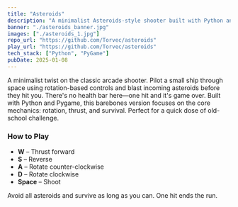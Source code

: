 ```yaml
---
title: "Asteroids"
description: "A minimalist Asteroids-style shooter built with Python and Pygame. Rotate, thrust, and shoot to survive as long as possible—one hit ends the run."
banner: "./asteroids_banner.jpg"
images: ["./asteroids_1.jpg"]
repo_url: "https://github.com/Torvec/asteroids"
play_url: "https://github.com/Torvec/asteroids"
tech_stack: ["Python", "PyGame"]
pubDate: 2025-01-08
---
```


A minimalist twist on the classic arcade shooter. Pilot a small ship through space using rotation-based controls and blast incoming asteroids before they hit you. There's no health bar here—one hit and it's game over. Built with Python and Pygame, this barebones version focuses on the core mechanics: rotation, thrust, and survival. Perfect for a quick dose of old-school challenge.

### How to Play

- **W** – Thrust forward
- **S** – Reverse
- **A** – Rotate counter-clockwise
- **D** – Rotate clockwise
- **Space** – Shoot

Avoid all asteroids and survive as long as you can. One hit ends the run.

